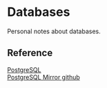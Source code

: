 # Databases

Personal notes about databases.    


## Reference

[PostgreSQL](https://www.postgresql.org)     
[PostgreSQL Mirror github](https://github.com/postgres/postgres)   